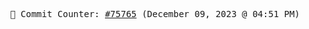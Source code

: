 <p align="center">
    <samp>
        📮 Commit Counter: <a href="https://github.com/Javascript-void0/Javascript-void0/commits/main">#75765</a> (December 09, 2023 @ 04:51 PM)
    </samp>
</p>